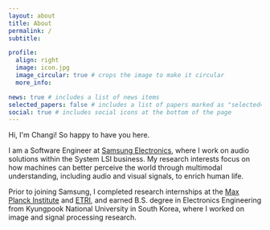 ```yaml
---
layout: about
title: About
permalink: /
subtitle: 

profile:
  align: right
  image: icon.jpg
  image_circular: true # crops the image to make it circular
  more_info:

news: true # includes a list of news items
selected_papers: false # includes a list of papers marked as "selected={true}"
social: true # includes social icons at the bottom of the page
---
```


Hi, I'm Changi! So happy to have you here.

I am a Software Engineer at <a href='https://semiconductor.samsung.com/about-us/business-area/system-lsi/'>Samsung Electronics</a>, where I work on audio solutions within the System LSI business. My research interests focus on how machines can better perceive the world through multimodal understanding, including audio and visual signals, to enrich human life.

Prior to joining Samsung, I completed research internships at the <a href='https://www.kyb.tuebingen.mpg.de/en'>Max Planck Institute</a> and <a href='https://www.etri.re.kr/eng/main/main.etri'>ETRI</a>, and earned B.S. degree in Electronics Engineering from Kyungpook National University in South Korea, where I worked on image and signal processing research.